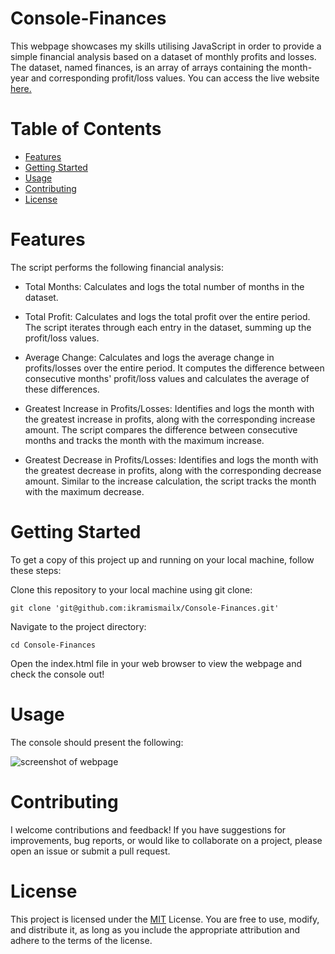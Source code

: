 
# Console-Finances
This webpage showcases my skills utilising JavaScript in order to provide a simple financial analysis based on a dataset of monthly profits and losses. The dataset, named finances, is an array of arrays containing the month-year and corresponding profit/loss values. You can access the live website [here.](https://ikramismailx.github.io/Console-Finances/)


# Table of Contents
- [Features](#features)
- [Getting Started](#getting-started)
- [Usage](#usage)
- [Contributing](#contributing)
- [License](#license)

# Features
The script performs the following financial analysis:
- Total Months: Calculates and logs the total number of months in the dataset.

- Total Profit: Calculates and logs the total profit over the entire period. The script iterates through each entry in the dataset, summing up the profit/loss values.
  
- Average Change: Calculates and logs the average change in profits/losses over the entire period. It computes the difference between consecutive months' profit/loss values and calculates the average of these differences.
  
- Greatest Increase in Profits/Losses: Identifies and logs the month with the greatest increase in profits, along with the corresponding increase amount. The script compares the difference between consecutive months and tracks the month with the maximum increase.
  
- Greatest Decrease in Profits/Losses: Identifies and logs the month with the greatest decrease in profits, along with the corresponding decrease amount. Similar to the increase calculation, the script tracks the month with the maximum decrease.

# Getting Started
To get a copy of this project up and running on your local machine, follow these steps:

Clone this repository to your local machine using git clone:
```
git clone 'git@github.com:ikramismailx/Console-Finances.git'
```

Navigate to the project directory:

```
cd Console-Finances
```

Open the index.html file in your web browser to view the webpage and check the console out!

# Usage
The console should present the following:

![screenshot of webpage]()

# Contributing

I welcome contributions and feedback! If you have suggestions for improvements, bug reports, or would like to collaborate on a project, please open an issue or submit a pull request.

# License

This project is licensed under the [MIT]() License. You are free to use, modify, and distribute it, as long as you include the appropriate attribution and adhere to the terms of the license.